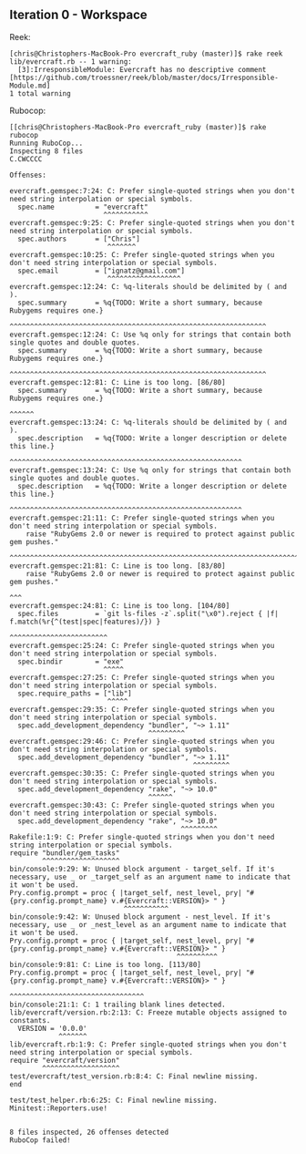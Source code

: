 ## Iteration 0 - Workspace

Reek:

    [chris@Christophers-MacBook-Pro evercraft_ruby (master)]$ rake reek
    lib/evercraft.rb -- 1 warning:
      [3]:IrresponsibleModule: Evercraft has no descriptive comment [https://github.com/troessner/reek/blob/master/docs/Irresponsible-Module.md]
    1 total warning

Rubocop:

    [[chris@Christophers-MacBook-Pro evercraft_ruby (master)]$ rake rubocop
    Running RuboCop...
    Inspecting 8 files
    C.CWCCCC
    
    Offenses:
    
    evercraft.gemspec:7:24: C: Prefer single-quoted strings when you don't need string interpolation or special symbols.
      spec.name          = "evercraft"
                           ^^^^^^^^^^^
    evercraft.gemspec:9:25: C: Prefer single-quoted strings when you don't need string interpolation or special symbols.
      spec.authors       = ["Chris"]
                            ^^^^^^^
    evercraft.gemspec:10:25: C: Prefer single-quoted strings when you don't need string interpolation or special symbols.
      spec.email         = ["ignatz@gmail.com"]
                            ^^^^^^^^^^^^^^^^^^
    evercraft.gemspec:12:24: C: %q-literals should be delimited by ( and ).
      spec.summary       = %q{TODO: Write a short summary, because Rubygems requires one.}
                           ^^^^^^^^^^^^^^^^^^^^^^^^^^^^^^^^^^^^^^^^^^^^^^^^^^^^^^^^^^^^^^^
    evercraft.gemspec:12:24: C: Use %q only for strings that contain both single quotes and double quotes.
      spec.summary       = %q{TODO: Write a short summary, because Rubygems requires one.}
                           ^^^^^^^^^^^^^^^^^^^^^^^^^^^^^^^^^^^^^^^^^^^^^^^^^^^^^^^^^^^^^^^
    evercraft.gemspec:12:81: C: Line is too long. [86/80]
      spec.summary       = %q{TODO: Write a short summary, because Rubygems requires one.}
                                                                                    ^^^^^^
    evercraft.gemspec:13:24: C: %q-literals should be delimited by ( and ).
      spec.description   = %q{TODO: Write a longer description or delete this line.}
                           ^^^^^^^^^^^^^^^^^^^^^^^^^^^^^^^^^^^^^^^^^^^^^^^^^^^^^^^^^
    evercraft.gemspec:13:24: C: Use %q only for strings that contain both single quotes and double quotes.
      spec.description   = %q{TODO: Write a longer description or delete this line.}
                           ^^^^^^^^^^^^^^^^^^^^^^^^^^^^^^^^^^^^^^^^^^^^^^^^^^^^^^^^^
    evercraft.gemspec:21:11: C: Prefer single-quoted strings when you don't need string interpolation or special symbols.
        raise "RubyGems 2.0 or newer is required to protect against public gem pushes."
              ^^^^^^^^^^^^^^^^^^^^^^^^^^^^^^^^^^^^^^^^^^^^^^^^^^^^^^^^^^^^^^^^^^^^^^^^^
    evercraft.gemspec:21:81: C: Line is too long. [83/80]
        raise "RubyGems 2.0 or newer is required to protect against public gem pushes."
                                                                                    ^^^
    evercraft.gemspec:24:81: C: Line is too long. [104/80]
      spec.files         = `git ls-files -z`.split("\x0").reject { |f| f.match(%r{^(test|spec|features)/}) }
                                                                                    ^^^^^^^^^^^^^^^^^^^^^^^^
    evercraft.gemspec:25:24: C: Prefer single-quoted strings when you don't need string interpolation or special symbols.
      spec.bindir        = "exe"
                           ^^^^^
    evercraft.gemspec:27:25: C: Prefer single-quoted strings when you don't need string interpolation or special symbols.
      spec.require_paths = ["lib"]
                            ^^^^^
    evercraft.gemspec:29:35: C: Prefer single-quoted strings when you don't need string interpolation or special symbols.
      spec.add_development_dependency "bundler", "~> 1.11"
                                      ^^^^^^^^^
    evercraft.gemspec:29:46: C: Prefer single-quoted strings when you don't need string interpolation or special symbols.
      spec.add_development_dependency "bundler", "~> 1.11"
                                                 ^^^^^^^^^
    evercraft.gemspec:30:35: C: Prefer single-quoted strings when you don't need string interpolation or special symbols.
      spec.add_development_dependency "rake", "~> 10.0"
                                      ^^^^^^
    evercraft.gemspec:30:43: C: Prefer single-quoted strings when you don't need string interpolation or special symbols.
      spec.add_development_dependency "rake", "~> 10.0"
                                              ^^^^^^^^^
    Rakefile:1:9: C: Prefer single-quoted strings when you don't need string interpolation or special symbols.
    require "bundler/gem_tasks"
            ^^^^^^^^^^^^^^^^^^^
    bin/console:9:29: W: Unused block argument - target_self. If it's necessary, use _ or _target_self as an argument name to indicate that it won't be used.
    Pry.config.prompt = proc { |target_self, nest_level, pry| "#{pry.config.prompt_name} v.#{Evercraft::VERSION}> " }
                                ^^^^^^^^^^^
    bin/console:9:42: W: Unused block argument - nest_level. If it's necessary, use _ or _nest_level as an argument name to indicate that it won't be used.
    Pry.config.prompt = proc { |target_self, nest_level, pry| "#{pry.config.prompt_name} v.#{Evercraft::VERSION}> " }
                                             ^^^^^^^^^^
    bin/console:9:81: C: Line is too long. [113/80]
    Pry.config.prompt = proc { |target_self, nest_level, pry| "#{pry.config.prompt_name} v.#{Evercraft::VERSION}> " }
                                                                                    ^^^^^^^^^^^^^^^^^^^^^^^^^^^^^^^^^
    bin/console:21:1: C: 1 trailing blank lines detected.
    lib/evercraft/version.rb:2:13: C: Freeze mutable objects assigned to constants.
      VERSION = '0.0.0'
                ^^^^^^^
    lib/evercraft.rb:1:9: C: Prefer single-quoted strings when you don't need string interpolation or special symbols.
    require "evercraft/version"
            ^^^^^^^^^^^^^^^^^^^
    test/evercraft/test_version.rb:8:4: C: Final newline missing.
    end
       
    test/test_helper.rb:6:25: C: Final newline missing.
    Minitest::Reporters.use!
                            
    
    8 files inspected, 26 offenses detected
    RuboCop failed!
